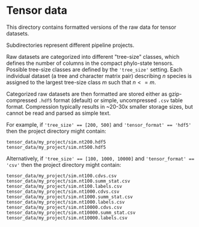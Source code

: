 # Tensor data

This directory contains formatted versions of the raw data for tensor datasets.

Subdirectories represent different pipeline projects.

Raw datasets are categorized into different "tree-size" classes, which defines the number of columns in the compact phylo-state tensors. Possible tree-size classes are defined by the `'tree_size'` setting. Each individual dataset (a tree and character matrix pair) describing $n$ species is assigned to the largest tree-size class $m$ such that $n <= m$.

Categorized raw datasets are then formatted are stored either as gzip-compressed `.hdf5` format (default) or simple, uncompressed `.csv` table format. Compression typically results in ~20-30x smaller storage sizes, but cannot be read and parsed as simple text.

For example, if `'tree_size' == [200, 500]` and `'tensor_format' == 'hdf5'` then the project directory might contain:
```
tensor_data/my_project/sim.nt200.hdf5
tensor_data/my_project/sim.nt500.hdf5
```
Alternatively, if `'tree_size' == [100, 1000, 10000]` and `'tensor_format' == 'csv'` then the project directory might contain:
```
tensor_data/my_project/sim.nt100.cdvs.csv
tensor_data/my_project/sim.nt100.summ_stat.csv
tensor_data/my_project/sim.nt100.labels.csv
tensor_data/my_project/sim.nt1000.cdvs.csv
tensor_data/my_project/sim.nt1000.summ_stat.csv
tensor_data/my_project/sim.nt1000.labels.csv
tensor_data/my_project/sim.nt10000.cdvs.csv
tensor_data/my_project/sim.nt10000.summ_stat.csv
tensor_data/my_project/sim.nt10000.labels.csv
```
